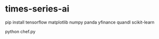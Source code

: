 # times-series-ai

pip install tensorflow matplotlib numpy panda yfinance quandl scikit-learn

python chef.py
